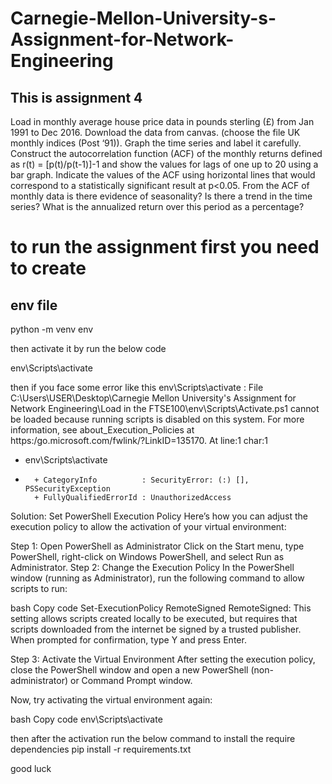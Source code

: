 # Carnegie-Mellon-University-s-Assignment-for-Network-Engineering
## This is assignment 4

Load in monthly average house price data in pounds sterling (£) from
Jan 1991 to Dec 2016. Download the data from canvas. (choose the file
UK monthly indices (Post ‘91)). Graph the time series and label it
carefully. Construct the autocorrelation function (ACF) of the monthly
returns defined as r(t) = [p(t)/p(t-1)]-1 and show the values for lags of
one up to 20 using a bar graph. Indicate the values of the ACF using
horizontal lines that would correspond to a statistically significant result
at p<0.05. From the ACF of monthly data is there evidence of
seasonality? Is there a trend in the time series? What is the annualized
return over this period as a percentage?
# to run the assignment first you need to create
## env file
python -m venv env

then activate it by run the below code

env\Scripts\activate

then if you face some error like this 
env\Scripts\activate : File C:\Users\USER\Desktop\Carnegie Mellon University's Assignment for Network Engineering\Load in the 
FTSE100\env\Scripts\Activate.ps1 cannot be loaded because running scripts is disabled on this system. For more information, see 
about_Execution_Policies at https:/go.microsoft.com/fwlink/?LinkID=135170.
At line:1 char:1
+ env\Scripts\activate
+ ~~~~~~~~~~~~~~~~~~~~
    + CategoryInfo          : SecurityError: (:) [], PSSecurityException
    + FullyQualifiedErrorId : UnauthorizedAccess

Solution: Set PowerShell Execution Policy
Here’s how you can adjust the execution policy to allow the activation of your virtual environment:

Step 1: Open PowerShell as Administrator
Click on the Start menu, type PowerShell, right-click on Windows PowerShell, and select Run as Administrator.
Step 2: Change the Execution Policy
In the PowerShell window (running as Administrator), run the following command to allow scripts to run:

bash
Copy code
Set-ExecutionPolicy RemoteSigned
RemoteSigned: This setting allows scripts created locally to be executed, but requires that scripts downloaded from the internet be signed by a trusted publisher.
When prompted for confirmation, type Y and press Enter.

Step 3: Activate the Virtual Environment
After setting the execution policy, close the PowerShell window and open a new PowerShell (non-administrator) or Command Prompt window.

Now, try activating the virtual environment again:

bash
Copy code
env\Scripts\activate

then after the activation run the below command to install the require dependencies
pip install -r requirements.txt

good luck

